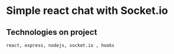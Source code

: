 # Simple react chat with Socket.io  
## Technologies on project  
`react, express, nodejs, socket.io , hooks`
